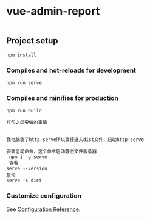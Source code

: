 # vue-admin-report
```
```

## Project setup
```
npm install
```

### Compiles and hot-reloads for development
```
npm run serve
```

### Compiles and minifies for production
```
npm run build

打包之后要做的事情


我电脑装了http-serve所以直接进入dist文件，启动http-serve

安装全局命令，这个命令启动静态文件服务器
 npm i -g serve
 查看
serve --version
启动
serve -s dist
```

### Customize configuration
See [Configuration Reference](https://cli.vuejs.org/config/).
